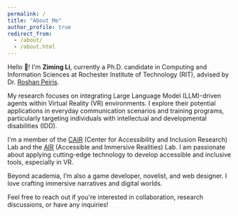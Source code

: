 ```yaml
---
permalink: /
title: "About Me"
author_profile: true
redirect_from: 
  - /about/
  - /about.html
---
```


Hello 👋! I'm **Ziming Li**, currently a Ph.D. candidate in Computing and Information Sciences at Rochester Institute of Technology (RIT), advised by Dr. [Roshan Peiris](https://www.roshanpeiris.com/).

My research focuses on integrating Large Language Model (LLM)-driven agents within Virtual Reality (VR) environments. I explore their potential applications in everyday communication scenarios and training programs, particularly targeting individuals with intellectual and developmental disabilities (IDD).

I'm a member of the [CAIR](https://cair.rit.edu) (Center for Accessibility and Inclusion Research) Lab and the [AIR](https://www.ritairlab.org) (Accessible and Immersive Realities) Lab. I am passionate about applying cutting-edge technology to develop accessible and inclusive tools, especially in VR.

Beyond academia, I’m also a game developer, novelist, and web designer. I love crafting immersive narratives and digital worlds.

Feel free to reach out if you're interested in collaboration, research discussions, or have any inquiries!
